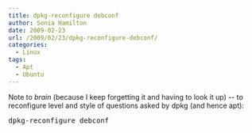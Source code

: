 ```yaml
---
title: dpkg-reconfigure debconf
author: Sonia Hamilton
date: 2009-02-23
url: /2009/02/23/dpkg-reconfigure-debconf/
categories:
  - Linux
tags:
  - Apt
  - Ubuntu
---
```

Note to *brain* (because I keep forgetting it and having to look it up) -- to reconfigure level and style of questions asked by dpkg (and hence apt):

<pre>dpkg-reconfigure debconf</pre>
